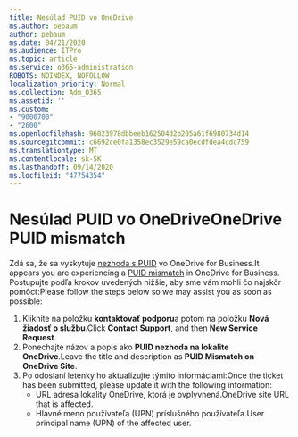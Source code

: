 ```yaml
---
title: Nesúlad PUID vo OneDrive
ms.author: pebaum
author: pebaum
ms.date: 04/21/2020
ms.audience: ITPro
ms.topic: article
ms.service: o365-administration
ROBOTS: NOINDEX, NOFOLLOW
localization_priority: Normal
ms.collection: Adm_O365
ms.assetid: ''
ms.custom:
- "9000700"
- "2600"
ms.openlocfilehash: 96023978dbbeeb162504d2b205a61f6980734d14
ms.sourcegitcommit: c6692ce0fa1358ec3529e59ca0ecdfdea4cdc759
ms.translationtype: MT
ms.contentlocale: sk-SK
ms.lasthandoff: 09/14/2020
ms.locfileid: "47754354"
---
```

# <a name="onedrive-puid-mismatch"></a><span data-ttu-id="3300b-102">Nesúlad PUID vo OneDrive</span><span class="sxs-lookup"><span data-stu-id="3300b-102">OneDrive PUID mismatch</span></span>
<span data-ttu-id="3300b-103">Zdá sa, že sa vyskytuje [nezhoda s PUID](https://docs.microsoft.com/sharepoint/support/administration/access-denied-or-need-permission-error-sharepoint-online-or-onedrive-for-business#when-accessing-a-onedrive-site) vo OneDrive for Business.</span><span class="sxs-lookup"><span data-stu-id="3300b-103">It appears you are experiencing a [PUID mismatch](https://docs.microsoft.com/sharepoint/support/administration/access-denied-or-need-permission-error-sharepoint-online-or-onedrive-for-business#when-accessing-a-onedrive-site) in OneDrive for Business.</span></span> <span data-ttu-id="3300b-104">Postupujte podľa krokov uvedených nižšie, aby sme vám mohli čo najskôr pomôcť:</span><span class="sxs-lookup"><span data-stu-id="3300b-104">Please follow the steps below so we may assist you as soon as possible:</span></span>

1. <span data-ttu-id="3300b-105">Kliknite na položku **kontaktovať podporu**a potom na položku **Nová žiadosť o službu**.</span><span class="sxs-lookup"><span data-stu-id="3300b-105">Click **Contact Support**, and then **New Service Request**.</span></span>
2. <span data-ttu-id="3300b-106">Ponechajte názov a popis ako **PUID nezhoda na lokalite OneDrive**.</span><span class="sxs-lookup"><span data-stu-id="3300b-106">Leave the title and description as **PUID Mismatch on OneDrive Site**.</span></span>
3. <span data-ttu-id="3300b-107">Po odoslaní letenky ho aktualizujte týmito informáciami:</span><span class="sxs-lookup"><span data-stu-id="3300b-107">Once the ticket has been submitted, please update it with the following information:</span></span>
    - <span data-ttu-id="3300b-108">URL adresa lokality OneDrive, ktorá je ovplyvnená.</span><span class="sxs-lookup"><span data-stu-id="3300b-108">OneDrive site URL that is affected.</span></span>
    - <span data-ttu-id="3300b-109">Hlavné meno používateľa (UPN) príslušného používateľa.</span><span class="sxs-lookup"><span data-stu-id="3300b-109">User principal name (UPN) of the affected user.</span></span>



